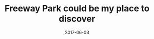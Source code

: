 ---
title: "Freeway Park could be my place to discover"
contains:
  - CHALK
  - connect w/ nature
  - COVEFEFE
  - DANCE!
  - Discover
  - do yoga
  - eat popsicles
  - eat sushi
  - Enjoy lunch
  - enjoy nature
  - enjoy the beauty
  - From Colorado & NY
  - Have a coffee or glass of wine at a cafe located at this site
  - Have a picnic
  - kids play area
  - Kick it?
  - kiss♥
  - make friends
  - Meditate
  - me too!
  - More For Dogs
  - movie night
  - not recommended
  - O2 to our poor
  - off leash grassy area
  - or NOT
  - outdoor music
  - SEATTLE IS DOPE
  - Set up a hammock & Read
  - SHOOT HEROIN
  - SKATE
  - Smell Grass & Flowers
  - Smell the Flowers
  - Sunbathe
  - Tai Chi
  - Take a morning walk
  - take my dog potty
  - THE BEST HIDDEN SHORTCUT THRU TOWN
  - throw a picnic
  - visit the oracle
  - walk and dream
  - walk home
  - walk my turtles
date: 2017-06-03
location: Freeway Park
picture: /assets/camera-roll/2017/06/2017-06-03-freeway-park-could-be-my-place-to-discover/20170603_022909080_iOS.jpg
thumbnail: /assets/camera-roll/2017/06/2017-06-03-freeway-park-could-be-my-place-to-discover/20170603_022909080_iOS-thumbnail.jpg
tags:
  - photograph
  - Freeway Park
  - Colorado
  - New York
  - Seattle
---
